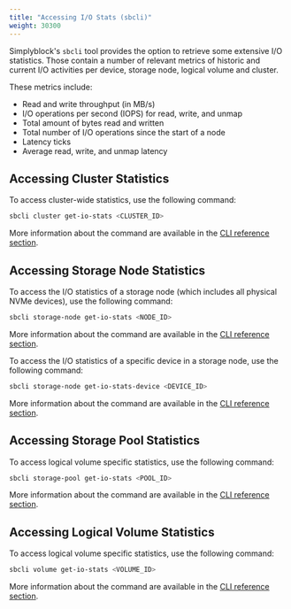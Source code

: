 ```yaml
---
title: "Accessing I/O Stats (sbcli)"
weight: 30300
---
```


Simplyblock's `sbcli` tool provides the option to retrieve some extensive I/O statistics. Those contain a number of
relevant metrics of historic and current I/O activities per device, storage node, logical volume and cluster.

These metrics include:

- Read and write throughput (in MB/s)
- I/O operations per second (IOPS) for read, write, and unmap
- Total amount of bytes read and written
- Total number of I/O operations since the start of a node
- Latency ticks
- Average read, write, and unmap latency

## Accessing Cluster Statistics

To access cluster-wide statistics, use the following command:

```bash title="Accessing cluster-wide I/O statistics"
sbcli cluster get-io-stats <CLUSTER_ID>
```

More information about the command are available in the
[CLI reference section](../../reference/cli/cluster.md#gets-a-clusters-io-statistics).

## Accessing Storage Node Statistics

To access the I/O statistics of a storage node (which includes all physical NVMe devices), use the following command:

```bash title="Accessing storage node I/O statistics"
sbcli storage-node get-io-stats <NODE_ID>
```

More information about the command are available in the
[CLI reference section](../../reference/cli/storage-node.md#gets-storage-node-io-statistics).

To access the I/O statistics of a specific device in a storage node, use the following command:

```bash title="Accessing storage node device I/O statistics"
sbcli storage-node get-io-stats-device <DEVICE_ID>
```

More information about the command are available in the
[CLI reference section](../../reference/cli/storage-node.md#gets-a-devices-io-statistics).

## Accessing Storage Pool Statistics

To access logical volume specific statistics, use the following command:

```bash title="Accessing storage pool I/O statistics"
sbcli storage-pool get-io-stats <POOL_ID>
```

More information about the command are available in the
[CLI reference section](../../reference/cli/storage-pool.md#gets-a-storage-pools-io-statistics).

## Accessing Logical Volume Statistics

To access logical volume specific statistics, use the following command:

```bash title="Accessing logical volume I/O statistics"
sbcli volume get-io-stats <VOLUME_ID>
```

More information about the command are available in the
[CLI reference section](../../reference/cli/volume.md#gets-a-logical-volumes-io-statistics).
